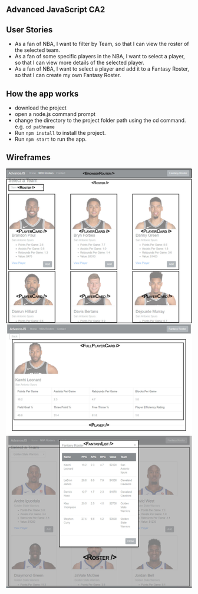 ## Advanced JavaScript CA2

## User Stories
 - As a fan of NBA, I want to filter by Team, so that I can view the roster of the selected team.
 - As a fan of some specific players in the NBA, I want to select a player, so that I can view more details of the selected player.
 - As a fan of NBA, I want to select a player and add it to a Fantasy Roster, so that I can create my own Fantasy Roster.

## How the app works
 - download the project
 - open a node.js command prompt
 - change the directory to the project folder path using the cd command. e.g. `cd pathname`
 - Run `npm install` to install the project.
 - Run `npm start` to run the app.

## Wireframes
 ![Roster.js](./src/Assets/Wireframe1.jpg)
 ![Player.js](./src/Assets/Wireframe2.jpg)
 ![FantasyList](./src/Assets/Wireframe3.jpg)